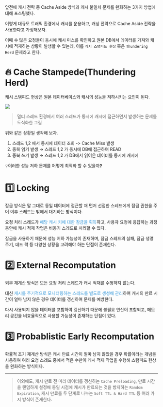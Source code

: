 앞전에 캐시 전략 중 Cache Aside 방식과 캐시 불일치 문제를 완화하는 3가지 방법에 대해 포스팅했다.

이렇게 대규모 트래픽 환경에서 캐시를 운용하고, 캐싱 전략으로 Cache Aside 전략을 사용한다고 가정해보자.

이때 수 많은 요청들이 동시에 캐시 미스를 확인하고 원본 DB에서 데이터를 가져와 캐시에 적재하는 상황이 발생할 수 있는데, 이를 `캐시 스탬피드 현상` 혹은 `Thundering Herd` 문제라고 한다.

# 🔥 Cache Stampede(Thundering Herd)

캐시 스탬피드 현상은 원본 데이터베이스와 캐시의 성능을 저하시키는 요인이 된다.

![](https://velog.velcdn.com/images/alstjr971/post/8a92c988-23b1-4636-adfd-4cdd27d6c3d2/image.png)

> 멀티 스레드 환경에서 여러 스레드가 동시에 캐시에 접근하면서 발생하는 문제를 도식화한 그림

위와 같은 상황일 생각해 보자.

1. 스레드 1,2 에서 동시에 데이터 조회 -> Cache Miss 발생
2. 중복 읽기 발생 → 스레드 1,2 가 동시에 DB에 접근하여 READ
3. 중복 쓰기 발생 → 스레드 1,2 가 DB에서 읽어온 데이터를 동시에 캐시에 

💡이러한 성능 저하 문제를 어떻게 최적화 할 수 있을까❓

# 1️⃣ Locking

잠금 방식은 말 그대로 동일 데이터에 접근할 때 먼저 선점한 스레드에게 잠금 권한을 주어 이후 스레드는 밖에서 대기하는 방식이다.

요청 처리 스레드가 <span style="color: #3498db;">해당 캐시 키에 대한 잠금을 획득</span>하고, 사용자 요청에 응답하는 과정 동안에 캐시 적재 작업은 비동기 스레드로 처리할 수 있다.

잠금을 사용하기 때문에 성능 저하 가능성이 존재하며, 잠금 스레드의 실패, 잠금 생명 주기, 데드 락 등 다양한 상황을 고려해야 하는 단점이 존재한다.


# 2️⃣ External Recomputation

외부 재계산 방식은 모든 요청 처리 스레드가 캐시 적재를 수행하지 않는다.

대신 <span style="color: #3498db;">캐시를 주기적으로 모니터링하는 스레드를 별도로 생성해 관리</span>하여 캐시의 만료 시간이 얼마 남지 않은 경우 데이터를 갱신하여 문제를 예방한다.

다시 사용되지 않을 데이터를 포함하여 갱신하기 때문에 불필요 연산이 포함되고, 메모리 공간을 비효율적으로 사용할 가능성이 존재하는 단점이 있다.

# 3️⃣ Probablistic Early Recomputation

확률적 조기 재계산 방식은 캐시 만료 시간이 얼마 남지 않았을 경우 확률이라는 개념을 사용하여 여러 요청 스레드 중에서 적은 수만이 캐시 적재 작업을 수행해 스탬피드 현상을 완화하는 방식이다.

---

> 이외에도, 캐시 만료 전 미리 데이터를 갱신하는 `Cache Preloading`, 만료 시간을 랜덤하게 설정해 동일 시점에 캐시가 만료되는 것을 방지하는 `Random Expiration`, 캐시 만료를 두 단계로 나누는 `Soft TTL & Hard TTL` 등 여러 가지 방식이 존재한다.

